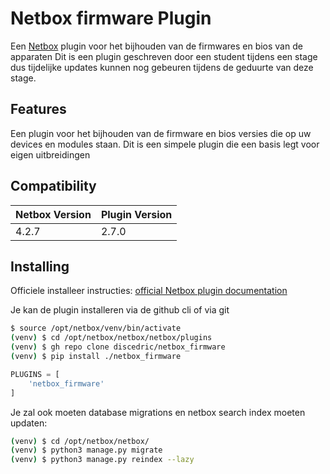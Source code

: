 # Netbox firmware Plugin

Een [Netbox](https://github.com/netbox-community/netbox) plugin voor het bijhouden van de firmwares en bios van de apparaten
Dit is een plugin geschreven door een student tijdens een stage dus tijdelijke updates kunnen nog gebeuren tijdens de geduurte van deze stage.

## Features

Een plugin voor het bijhouden van de firmware en bios versies die op uw devices en modules staan.
Dit is een simpele plugin die een basis legt voor eigen uitbreidingen

## Compatibility
| Netbox Version | Plugin Version |
|----------------|----------------|
|      4.2.7     |      2.7.0     |

## Installing

Officiele installeer instructies: [official Netbox plugin documentation](https://docs.netbox.dev/en/stable/plugins/#installing-plugins)

Je kan de plugin installeren via de github cli of via git
```bash
$ source /opt/netbox/venv/bin/activate
(venv) $ cd /opt/netbox/netbox/netbox/plugins
(venv) $ gh repo clone discedric/netbox_firmware
(venv) $ pip install ./netbox_firmware
```

```python
PLUGINS = [
    'netbox_firmware'
]
```

Je zal ook moeten database migrations en netbox search index moeten updaten:

```bash
(venv) $ cd /opt/netbox/netbox/
(venv) $ python3 manage.py migrate
(venv) $ python3 manage.py reindex --lazy
```
